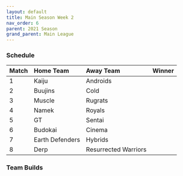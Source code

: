 ```yaml
---
layout: default
title: Main Season Week 2
nav_order: 6
parent: 2021 Season
grand_parent: Main League
---
```

### Schedule

|Match          |  Home Team            | Away Team        | Winner          |
| :-------------| :---------------------| :----------------| :---------------|
| 1             |  Kaiju                | Androids            |           |
| 2             | Buujins               | Cold              |          |
| 3             | Muscle               | Rugrats           |          |
| 4             | Namek                 | Royals           |     |
| 5             | GT                   | Sentai            |            |
| 6             | Budokai              | Cinema             |  |
| 7             | Earth Defenders      | Hybrids            |           | 
| 8             | Derp                 | Resurrected Warriors          |          |


### Team Builds 
		 	 	 	 	 	 